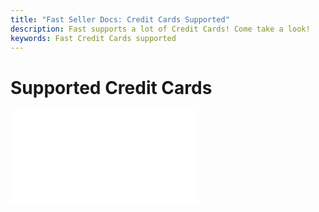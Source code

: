 ```yaml
---
title: "Fast Seller Docs: Credit Cards Supported"
description: Fast supports a lot of Credit Cards! Come take a look!
keywords: Fast Credit Cards supported
---
```


# Supported Credit Cards

<embed src="/reusables/for-sellers/_supported-credit-cards.md" />
